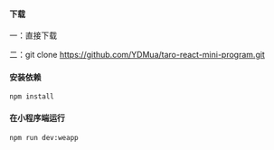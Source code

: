 #### 下载

一：直接下载

二：git clone https://github.com/YDMua/taro-react-mini-program.git

#### 安装依赖

```
npm install
```

#### 在小程序端运行

```
npm run dev:weapp
```
